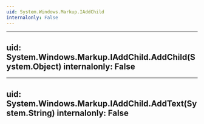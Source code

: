 ```yaml
---
uid: System.Windows.Markup.IAddChild
internalonly: False
---
```


---
uid: System.Windows.Markup.IAddChild.AddChild(System.Object)
internalonly: False
---

---
uid: System.Windows.Markup.IAddChild.AddText(System.String)
internalonly: False
---
